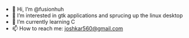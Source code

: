 - 👋 Hi, I’m @fusionhuh
- 👀 I’m interested in gtk applications and sprucing up the linux desktop
- 🌱 I’m currently learning C
- 📫 How to reach me: joshkar560@gmail.com

<!---
fusionhuh/fusionhuh is a ✨ special ✨ repository because its `README.md` (this file) appears on your GitHub profile.
You can click the Preview link to take a look at your changes.
--->
